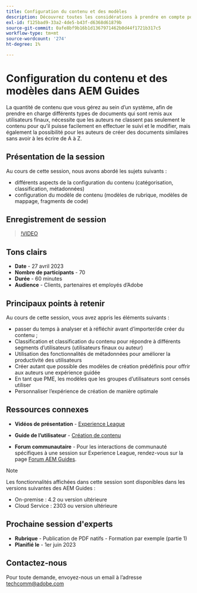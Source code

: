 ```yaml
---
title: Configuration du contenu et des modèles
description: Découvrez toutes les considérations à prendre en compte pour configurer le contenu et les modèles dans AEM Guides.
exl-id: f125bad9-33a2-4de5-b43f-d6368d61879b
source-git-commit: 0afe8bf9b16b1d1367971462b0d44f1721b317c5
workflow-type: tm+mt
source-wordcount: '274'
ht-degree: 1%

---
```


# Configuration du contenu et des modèles dans AEM Guides

La quantité de contenu que vous gérez au sein d’un système, afin de prendre en charge différents types de documents qui sont remis aux utilisateurs finaux, nécessite que les auteurs ne classent pas seulement le contenu pour qu’il puisse facilement en effectuer le suivi et le modifier, mais également la possibilité pour les auteurs de créer des documents similaires sans avoir à les écrire de A à Z.


## Présentation de la session

Au cours de cette session, nous avons abordé les sujets suivants :

- différents aspects de la configuration du contenu (catégorisation, classification, métadonnées)
- configuration du modèle de contenu (modèles de rubrique, modèles de mappage, fragments de code)


## Enregistrement de session

>[!VIDEO](https://video.tv.adobe.com/v/3419004/guides-templates-author-templates?quality=12&learn=on)


## Tons clairs

- **Date** - 27 avril 2023
- **Nombre de participants** - 70
- **Durée** - 60 minutes
- **Audience** - Clients, partenaires et employés d’Adobe


## Principaux points à retenir

Au cours de cette session, vous avez appris les éléments suivants :

- passer du temps à analyser et à réfléchir avant d’importer/de créer du contenu ;
- Classification et classification du contenu pour répondre à différents segments d’utilisateurs (utilisateurs finaux ou auteur)
- Utilisation des fonctionnalités de métadonnées pour améliorer la productivité des utilisateurs
- Créer autant que possible des modèles de création prédéfinis pour offrir aux auteurs une expérience guidée
- En tant que PME, les modèles que les groupes d’utilisateurs sont censés utiliser
- Personnaliser l’expérience de création de manière optimale



## Ressources connexes

- **Vidéos de présentation** -  [Experience League](https://experienceleague.adobe.com/docs/experience-manager-guides-learn/videos/advanced-user-guide/folder-profiles.html)

- **Guide de l’utilisateur** - [Création de contenu](/help/product-guide/user-guide/reports-intro.md)

- **Forum communautaire** - Pour les interactions de communauté spécifiques à une session sur Experience League, rendez-vous sur la page  [Forum AEM Guides](https://experienceleaguecommunities.adobe.com/t5/experience-manager-guides/bd-p/xml-documentation-discussions).

>[!NOTE]
>
> Les fonctionnalités affichées dans cette session sont disponibles dans les versions suivantes des AEM Guides :
>
> - On-premise : 4.2 ou version ultérieure
> - Cloud Service : 2303 ou version ultérieure


## Prochaine session d&#39;experts

- **Rubrique** - Publication de PDF natifs - Formation par exemple (partie 1)
- **Planifié le** - 1er juin 2023


## Contactez-nous

Pour toute demande, envoyez-nous un email à l’adresse <techcomm@adobe.com>
